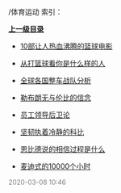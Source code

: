 /体育运动 索引：


**[上一级目录](/index.md)**

- [10部让人热血沸腾的篮球电影](/体育运动/10部让人热血沸腾的篮球电影.md)

- [从打篮球看你是什么样的人](/体育运动/从打篮球看你是什么样的人.md)

- [全球各国整车战队分析](/体育运动/全球各国整车战队分析.md)

- [勒布朗无与伦比的信念](/体育运动/勒布朗无与伦比的信念.md)

- [员工领导后卫论](/体育运动/员工领导后卫论.md)

- [坚韧执着冷静的科比](/体育运动/坚韧执着冷静的科比.md)

- [恩比德说的相信过程是什么](/体育运动/恩比德说的相信过程是什么.md)

- [麦迪式的10000个小时](/体育运动/麦迪式的10000个小时.md)


<font size=2 color='grey'> 2020-03-08 10:46 </font>